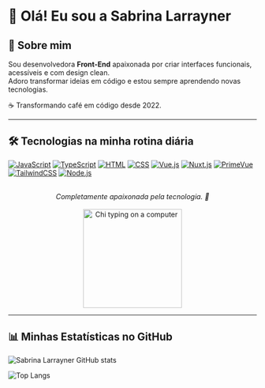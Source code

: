 # 👋 Olá! Eu sou a Sabrina Larrayner  

## 🚀 Sobre mim
Sou desenvolvedora **Front-End** apaixonada por criar interfaces funcionais, acessíveis e com design clean.  
Adoro transformar ideias em código e estou sempre aprendendo novas tecnologias.  

☕ Transformando café em código desde 2022.  

---

## 🛠️ Tecnologias na minha rotina diária

[![JavaScript](https://img.shields.io/badge/JavaScript-F7DF1E?style=for-the-badge&logo=javascript&logoColor=black)]()
[![TypeScript](https://img.shields.io/badge/TypeScript-007ACC?style=for-the-badge&logo=typescript&logoColor=white)]()
[![HTML](https://img.shields.io/badge/HTML-239120?style=for-the-badge&logo=html5&logoColor=white)]()
[![CSS](https://img.shields.io/badge/CSS-239120?&style=for-the-badge&logo=css3&logoColor=white)]()
[![Vue.js](https://img.shields.io/badge/Vue.js-35495E?style=for-the-badge&logo=vue.js&logoColor=4FC08D)]()
[![Nuxt.js](https://img.shields.io/badge/Nuxt-00DC82?style=for-the-badge&logo=nuxt.js&logoColor=white)]()
[![PrimeVue](https://img.shields.io/badge/PrimeVue-42B883?style=for-the-badge&logo=primevue&logoColor=white)]()
[![TailwindCSS](https://img.shields.io/badge/Tailwind_CSS-38B2AC?style=for-the-badge&logo=tailwind-css&logoColor=white)]()
[![Node.js](https://img.shields.io/badge/Node.js-339933?style=for-the-badge&logo=node.js&logoColor=white)]()

<div align="center"> 
  <br>
  <em>Completamente apaixonada pela tecnologia. 🥰</em>
  <br><br>
  <img src="https://images6.fanpop.com/image/photos/37500000/Chi-typing-on-a-computer-chis-sweet-home-chis-new-address-37597964-320-240.gif" alt="Chi typing on a computer" width="200">
</div>

---

## 📊 Minhas Estatísticas no GitHub  

![Sabrina Larrayner GitHub stats](https://github-readme-stats.vercel.app/api?username=SabrinaLarrayner&show_icons=true&theme=radical)  

![Top Langs](https://github-readme-stats.vercel.app/api/top-langs/?username=SabrinaLarrayner&layout=compact&theme=radical)


